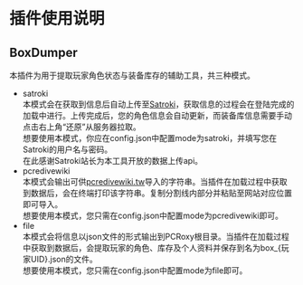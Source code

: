 # 插件使用说明  
## BoxDumper  
本插件为用于提取玩家角色状态与装备库存的辅助工具，共三种模式。  
- satroki  
    本模式会在获取到信息后自动上传至[Satroki](https://pcr.satroki.tech/)，获取信息的过程会在登陆完成的加载中进行。上传完成后，您的角色信息会自动更新，而装备库信息需要手动点击右上角“还原”从服务器拉取。  
    想要使用本模式，你应在config.json中配置mode为satroki，并填写您在Satroki的用户名与密码。  
    在此感谢Satroki站长为本工具开放的数据上传api。  
- pcredivewiki  
    本模式会输出可供[pcredivewiki.tw](https://pcredivewiki.tw/Armory)导入的字符串。当插件在加载过程中获取到数据后，会在终端打印该字符串。复制分割线内部分并粘贴至网站对应位置即可导入。  
    想要使用本模式，您只需在config.json中配置mode为pcredivewiki即可。  
- file  
    本模式会将信息以json文件的形式输出到PCRoxy根目录。当插件在加载过程中获取到数据后，会提取玩家的角色、库存及个人资料并保存到名为box_{玩家UID}.json的文件。  
    想要使用本模式，您只需在config.json中配置mode为file即可。  